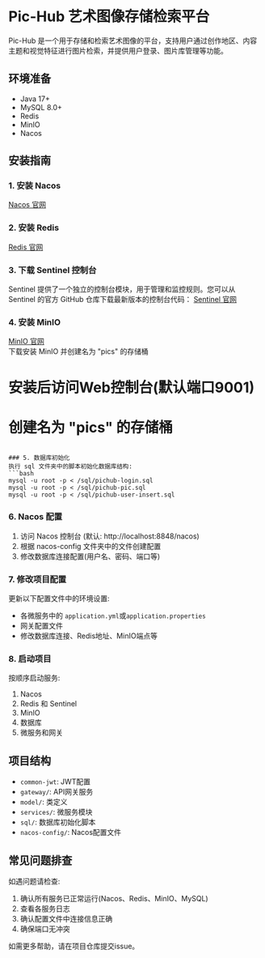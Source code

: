 # Pic-Hub 艺术图像存储检索平台

Pic-Hub 是一个用于存储和检索艺术图像的平台，支持用户通过创作地区、内容主题和视觉特征进行图片检索，并提供用户登录、图片库管理等功能。

## 环境准备

- Java 17+
- MySQL 8.0+
- Redis 
- MinIO
- Nacos 

## 安装指南

### 1. 安装 Nacos
[Nacos 官网](https://github.com/alibaba/nacos/releases)

### 2. 安装 Redis
[Redis 官网](https://github.com/tporadowski/redis/releases)

### 3. 下载 Sentinel 控制台
Sentinel 提供了一个独立的控制台模块，用于管理和监控规则。您可以从 Sentinel 的官方 GitHub 仓库下载最新版本的控制台代码：
[Sentinel 官网](https://github.com/alibaba/Sentinel/releases/tag/1.8.6)

### 4. 安装 MinIO
[MinIO 官网](https://min.io/)  
下载安装 MinIO 并创建名为 "pics" 的存储桶

# 安装后访问Web控制台(默认端口9001)
# 创建名为 "pics" 的存储桶
```

### 5. 数据库初始化
执行 sql 文件夹中的脚本初始化数据库结构:
```bash
mysql -u root -p < /sql/pichub-login.sql
mysql -u root -p < /sql/pichub-pic.sql
mysql -u root -p < /sql/pichub-user-insert.sql
```

### 6. Nacos 配置
1. 访问 Nacos 控制台 (默认: http://localhost:8848/nacos)
2. 根据 nacos-config 文件夹中的文件创建配置
3. 修改数据库连接配置(用户名、密码、端口等)

### 7. 修改项目配置
更新以下配置文件中的环境设置:
- 各微服务中的 `application.yml`或`application.properties`
- 网关配置文件
- 修改数据库连接、Redis地址、MinIO端点等

### 8. 启动项目
按顺序启动服务:
1. Nacos
2. Redis 和 Sentinel
3. MinIO
4. 数据库
5. 微服务和网关

## 项目结构
- `common-jwt`: JWT配置
- `gateway/`: API网关服务
- `model/`: 类定义
- `services/`: 微服务模块
- `sql/`: 数据库初始化脚本
- `nacos-config/`: Nacos配置文件

## 常见问题排查
如遇问题请检查:
1. 确认所有服务已正常运行(Nacos、Redis、MinIO、MySQL)
2. 查看各服务日志
3. 确认配置文件中连接信息正确
4. 确保端口无冲突

如需更多帮助，请在项目仓库提交issue。
